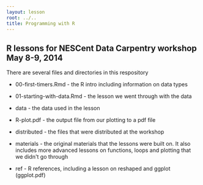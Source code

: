 ```yaml
---
layout: lesson
root: ../..
title: Programming with R
---
```


## R lessons for NESCent Data Carpentry workshop May 8-9, 2014

There are several files and directories in this respository

* 00-first-timers.Rmd - the R intro including information on data types

* 01-starting-with-data.Rmd - the lesson we went through with the data

* data - the data used in the lesson

* R-plot.pdf - the output file from our plotting to a pdf file

* distributed - the files that were distributed at the workshop

* materials - the original materials that the lessons were built on. It also includes more advanced lessons
on functions, loops and plotting that we didn't go through

* ref - R references, including a lesson on reshaped and ggplot (ggplot.pdf)

